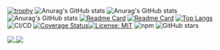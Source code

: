 [![trophy](https://github-profile-trophy.vercel.app/?username=montecarlocode&theme=radical)](https://github.com/montecarlocode)
![Anurag's GitHub stats](https://github-readme-stats.vercel.app/api?username=montecarlocode&show_icons=true&theme=cobalt)
![Anurag's GitHub stats](https://github-readme-stats.vercel.app/api?username=montecarlocode&hide=contribs,prs) ![Anurag's GitHub stats](https://github-readme-stats.vercel.app/api?username=montecarlocode&count_private=true)
[![Readme Card](https://github-readme-stats.vercel.app/api/pin/?username=montecarlocode&repo=monte-portfolio)](https://github.com/montecarlocode/monte-portfolio) [![Readme Card](https://github-readme-stats.vercel.app/api/pin/?username=anuraghazra&repo=github-readme-stats)](https://github.com/anuraghazra/github-readme-stats)
[![Top Langs](https://github-readme-stats.vercel.app/api/top-langs/?username=anuraghazra&layout=compact)](https://github.com/anuraghazra/github-readme-stats)
![CI/CD](https://github.com/beautifulinteractions/beautiful-react-hooks/workflows/CI/CD/badge.svg)
[![Coverage Status](https://coveralls.io/repos/github/beautifulinteractions/beautiful-react-hooks/badge.svg?branch=master)](https://coveralls.io/github/beautifulinteractions/beautiful-react-hooks?branch=master)[![License: MIT](https://img.shields.io/badge/License-MIT-yellow.svg)](https://opensource.org/licenses/MIT)
![npm](https://img.shields.io/npm/v/beautiful-react-hooks)
![GitHub stars](https://img.shields.io/github/stars/beautifulinteractions/beautiful-react-hooks?style=social)

<a href="https://github.com/anuraghazra/github-readme-stats">
  <img align="center" src="https://github-readme-stats.vercel.app/api/pin/?username=anuraghazra&repo=github-readme-stats" />
</a>
<a href="https://github.com/anuraghazra/convoychat">
  <img align="center" src="https://github-readme-stats.vercel.app/api/pin/?username=anuraghazra&repo=convoychat" />
</a>
